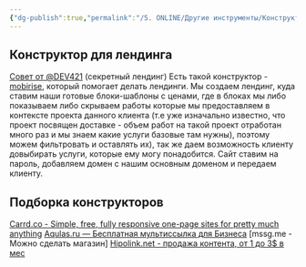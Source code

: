 ```yaml
---
{"dg-publish":true,"permalink":"/5. ONLINE/Другие инструменты/Конструкторы сайтов и страниц/","created":"2024-12-27T13:53:17.049-03:00","updated":"2025-01-06T11:09:12.976-03:00"}
---
```


## Конструктор для лендинга
[Совет от @DEV421](https://t.me/flutterflow_rus/12427/47498) (секретный лендинг)
Есть такой конструктор - [mobirise](https://mobirise.com/ru/), который помогает делать лендинги. Мы создаем лендинг, куда ставим наши готовые блоки-шаблоны с ценами, где в блоках мы либо показываем либо скрываем работы которые мы предоставляем в контексте проекта данного клиента (т.е уже изначально известно, что проект посвящен доставке - объем работ на такой проект отработан много раз и мы знаем какие услуги базовые там нужны), поэтому можем фильтровать и оставлять их), так же даем возможность клиенту довыбирать услуги, которые ему могу понадобится. Сайт ставим на пароль, добавляем домен с нашим основным доменом и передаем клиенту.

## Подборка конструкторов
[Carrd.co - Simple, free, fully responsive one-page sites for pretty much anything](https://carrd.co/)
[Aqulas.ru — Бесплатная мультиссылка для Бизнеса](https://aqulas.ru/?p=s4i5)
[mssg.me - Можно сделать магазин] 
[Hipolink.net - продажа контента, от 1 до 3$ в мес](https://hipolink.net/ru/blog/servis-hipolink-net-ehto-besplatno-ili-platno) 
